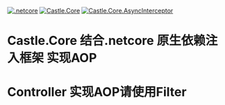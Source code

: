 [![.netcore](https://img.shields.io/badge/.net-5.0-green.svg)](https://docs.microsoft.com/zh-cn/dotnet/core/compatibility/5.0?toc=/dotnet/fundamentals/toc.json&bc=/dotnet/breadcrumb/toc.json)
[![Castle.Core](https://img.shields.io/badge/Castle.Core-4.4.0-red.svg)](https://github.com/castleproject/Core)
[![Castle.Core.AsyncInterceptor](https://img.shields.io/badge/Castle.Core.AsyncInterceptor-2.0.0-yellow.svg)](https://github.com/JSkimming/Castle.Core.AsyncInterceptor)
# Castle.Core 结合.netcore 原生依赖注入框架 实现AOP
# Controller 实现AOP请使用Filter 
